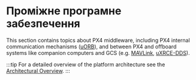 # Проміжне програмне забезпечення

This section contains topics about PX4 middleware, including PX4 internal communication mechanisms ([uORB](../middleware/uorb.md)), and between PX4 and offboard systems like companion computers and GCS (e.g. [MAVLink](../middleware/mavlink.md), [uXRCE-DDS](../middleware/uxrce_dds.md)).

:::tip
For a detailed overview of the platform architecture see the [Architectural Overview](../concept/architecture.md).
:::

